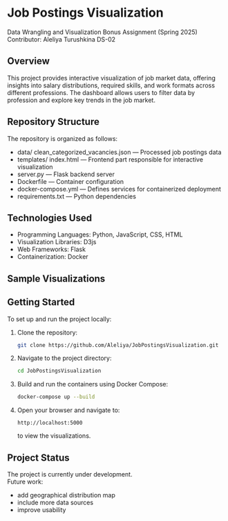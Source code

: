 # Job Postings Visualization

Data Wrangling and Visualization Bonus Assignment (Spring 2025)\
Contributor: Aleliya Turushkina DS-02

## Overview

This project provides interactive visualization of job market data, offering insights into salary distributions, required skills, and work formats across different professions. The dashboard allows users to filter data by profession and explore key trends in the job market.

## Repository Structure

The repository is organized as follows:

- data/ clean_categorized_vacancies.json — Processed job postings data
- templates/ index.html — Frontend part responsible for interactive visualization
- server.py — Flask backend server
- Dockerfile — Container configuration
- docker-compose.yml — Defines services for containerized deployment
- requirements.txt — Python dependencies

## Technologies Used

- Programming Languages: Python, JavaScript, CSS, HTML
- Visualization Libraries: D3js
- Web Frameworks: Flask
- Containerization: Docker

## Sample Visualizations

## Getting Started

To set up and run the project locally:

1. Clone the repository:

   ```bash
   git clone https://github.com/Aleliya/JobPostingsVisualization.git
   ```

2. Navigate to the project directory:

   ```bash
   cd JobPostingsVisualization
   ```

3. Build and run the containers using Docker Compose:

   ```bash
   docker-compose up --build
   ```

4. Open your browser and navigate to:
   ```
   http://localhost:5000
   ```
   to view the visualizations.

## Project Status

The project is currently under development.  
Future work:

- add geographical distribution map
- include more data sources
- improve usability
